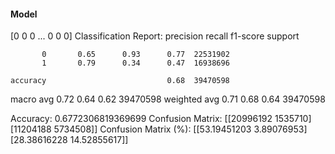 #### Model
[0 0 0 ... 0 0 0]
Classification Report:
              precision    recall  f1-score   support

           0       0.65      0.93      0.77  22531902
           1       0.79      0.34      0.47  16938696

    accuracy                           0.68  39470598
   macro avg       0.72      0.64      0.62  39470598
weighted avg       0.71      0.68      0.64  39470598

Accuracy: 0.6772306819369699
Confusion Matrix:
[[20996192  1535710]
 [11204188  5734508]]
Confusion Matrix (%):
[[53.19451203  3.89076953]
 [28.38616228 14.52855617]]
